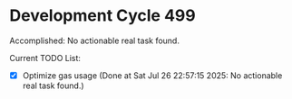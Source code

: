 # Development Cycle 499

Accomplished: No actionable real task found.

Current TODO List:

- [x] Optimize gas usage  (Done at Sat Jul 26 22:57:15 2025: No actionable real task found.)